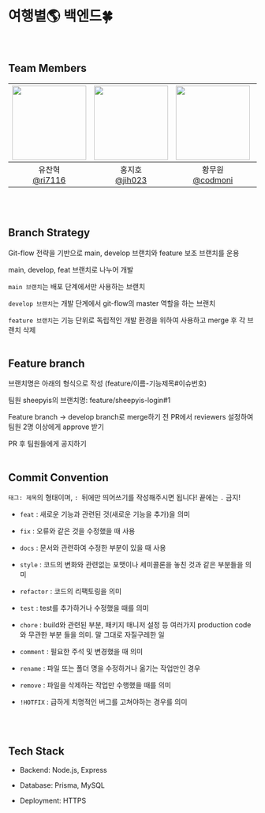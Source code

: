 # 여행별🌎 백엔드🍀
<br>

## Team Members
|<img src="https://avatars.githubusercontent.com/u/121166835?v=4" width="150" height="150"/>|<img src="https://avatars.githubusercontent.com/u/144138489?v=4" width="150" height="150"/>|<img src="https://avatars.githubusercontent.com/u/160315926?v=4" width="150" height="150"/>|<img src="https://avatars.githubusercontent.com/u/81412484?v=4" width="150" height="150"/>|
|:-:|:-:|:-:|:-:|
|유찬혁<br/>[@ri7116](https://github.com/ri7116)|홍지호<br/>[@jih023](https://github.com/jih023)|황무원<br/>[@codmoni](https://github.com/codmoni)|이상원<br/>[@sangwon02](https://github.com/sangwon02)|
<br>
<br>

## Branch Strategy
Git-flow 전략을 기반으로 main, develop 브랜치와 feature 보조 브랜치를 운용 

main, develop, feat 브랜치로 나누어 개발

`main 브랜치`는 배포 단계에서만 사용하는 브랜치

`develop 브랜치`는 개발 단계에서 git-flow의 master 역할을 하는 브랜치

`feature 브랜치`는 기능 단위로 독립적인 개발 환경을 위하여 사용하고 merge 후 각 브랜치 삭제
<br>
<br>

## Feature branch
브랜치명은 아래의 형식으로 작성 (feature/이름-기능제목#이슈번호)

팀원 sheepyis의 브랜치명: feature/sheepyis-login#1

Feature branch -> develop branch로 merge하기 전 PR에서 reviewers 설정하여 팀원 2명 이상에게 approve 받기

PR 후 팀원들에게 공지하기
<br>
<br>


## Commit Convention
`태그: 제목`의 형태이며, `: `뒤에만 띄어쓰기를 작성해주시면 됩니다!
끝에는 `.` 금지!

 - `feat` : 새로운 기능과 관련된 것(새로운 기능을 추가)을 의미

 - `fix` : 오류와 같은 것을 수정했을 때 사용

 - `docs` : 문서와 관련하여 수정한 부분이 있을 때 사용

 - `style` : 코드의 변화와 관련없는 포맷이나 세미콜론을 놓친 것과 같은 부분들을 의미

 - `refactor` : 코드의 리팩토링을 의미

 - `test` : test를 추가하거나 수정했을 때를 의미

 - `chore` : build와 관련된 부분, 패키지 매니저 설정 등 여러가지 production code와 무관한 부분 들을 의미. 말 그대로 자질구레한 일

 - `comment` : 필요한 주석 및 변경했을 때 의미

 - `rename` : 파일 또는 폴더 명을 수정하거나 옮기는 작업만인 경우

 - `remove` : 파일을 삭제하는 작업만 수행했을 때를 의미

 - `!HOTFIX` : 급하게 치명적인 버그를 고쳐야하는 경우를 의미

<br>
<br>

## Tech Stack

- Backend: Node.js, Express

- Database: Prisma, MySQL 

- Deployment: HTTPS
